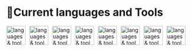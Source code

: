 # 🎒Current languages and Tools
<div style="display: flex; flex-direction: row">
    <img alt="languages & tool icons" width="50px" style="padding-right: 10px;" src="https://cdn.jsdelivr.net/gh/devicons/devicon/icons/kotlin/kotlin-plain-wordmark.svg">
    <img alt="languages & tool icons" width="50px" style="padding-right: 10px;" src="https://cdn.jsdelivr.net/gh/devicons/devicon/icons/html5/html5-plain.svg">
    <img alt="languages & tool icons" width="50px" style="padding-right: 10px;" src="https://cdn.jsdelivr.net/gh/devicons/devicon/icons/css3/css3-plain.svg">
    <img alt="languages & tool icons" width="50px" style="padding-right: 10px;" src="https://cdn.jsdelivr.net/gh/devicons/devicon/icons/javascript/javascript-plain.svg">
    <img alt="languages & tool icons" width="50px" style="padding-right: 10px;" src="https://cdn.jsdelivr.net/gh/devicons/devicon/icons/postgresql/postgresql-original.svg">
    <img alt="languages & tool icons" width="50px" style="padding-right: 10px;" src="https://cdn.jsdelivr.net/gh/devicons/devicon/icons/git/git-original.svg">
    <img alt="languages & tool icons" width="50px" style="padding-right: 10px;" src="https://cdn.jsdelivr.net/gh/devicons/devicon/icons/gradle/gradle-plain.svg">
    <img alt="languages & tool icons" width="50px" style="padding-right: 10px;" src="https://cdn.jsdelivr.net/gh/devicons/devicon/icons/androidstudio/androidstudio-original.svg">
<br />
</div>

<!--
**Cedric-antwi/Cedric-antwi** is a ✨ _special_ ✨ repository because its `README.md` (this file) appears on your GitHub profile.

Here are some ideas to get you started:

- 🔭 I’m currently working on ...
- 🌱 I’m currently learning ...
- 👯 I’m looking to collaborate on ...
- 🤔 I’m looking for help with ...
- 💬 Ask me about ...
- 📫 How to reach me: ...
- 😄 Pronouns: ...
- ⚡ Fun fact: ...
-->
